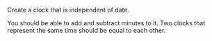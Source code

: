 Create a clock that is independent of date.

You should be able to add and subtract minutes to it. Two clocks that represent the same time should be equal to each other.